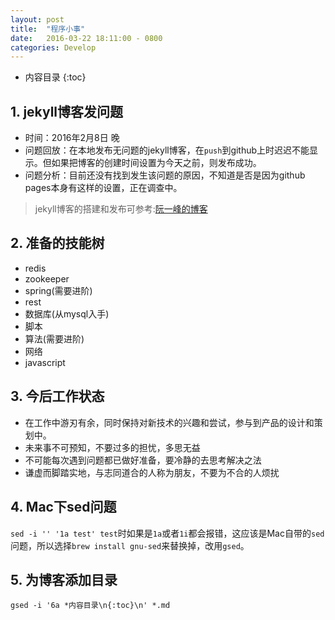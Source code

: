 ```yaml
---
layout: post
title:  "程序小事"
date:   2016-03-22 18:11:00 - 0800
categories: Develop
---
```

* 内容目录
{:toc}



## 1. jekyll博客发问题
+ 时间：2016年2月8日 晚  
+ 问题回放：在本地发布无问题的jekyll博客，在`push`到github上时迟迟不能显示。但如果把博客的创建时间设置为今天之前，则发布成功。  
+ 问题分析：目前还没有找到发生该问题的原因，不知道是否是因为github pages本身有这样的设置，正在调查中。

>jekyll博客的搭建和发布可参考:[阮一峰的博客](http://www.ruanyifeng.com/blog/2012/08/blogging_with_jekyll.html)

## 2. 准备的技能树
+ redis
+ zookeeper
+ spring(需要进阶)
+ rest
+ 数据库(从mysql入手) 
+ 脚本
+ 算法(需要进阶)
+ 网络
+ javascript

## 3. 今后工作状态

+ 在工作中游刃有余，同时保持对新技术的兴趣和尝试，参与到产品的设计和策划中。
+ 未来事不可预知，不要过多的担忧，多思无益
+ 不可能每次遇到问题都已做好准备，要冷静的去思考解决之法
+ 谦虚而脚踏实地，与志同道合的人称为朋友，不要为不合的人烦扰

## 4. Mac下sed问题

`sed -i '' '1a test' test`时如果是`1a`或者`1i`都会报错，这应该是Mac自带的`sed`问题，所以选择`brew install gnu-sed`来替换掉，改用`gsed`。

## 5. 为博客添加目录

`gsed -i '6a *内容目录\n{:toc}\n' *.md`